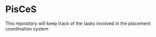 # PisCeS
This repository will keep track of the tasks involved in the placement coordination system
